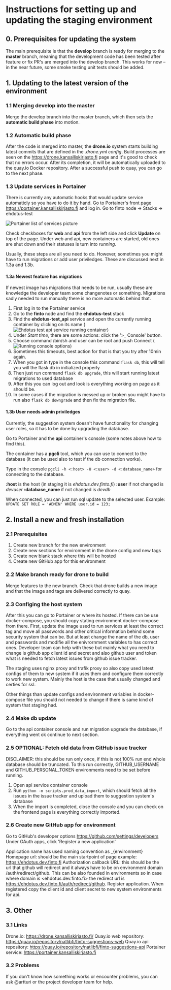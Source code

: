 # Instructions for setting up and updating the staging environment

## 0. Prerequisites for updating the system

The main prerequisite is that the **develop** branch is ready for merging to the **master** branch, meaning that the development code has been tested after feature or fix PR's are merged into the develop branch. This works for now – in the near future, some smoke testing unit tests should be added.

## 1. Updating to the latest version of the environment

### 1.1 Merging develop into the master

Merge the develop branch into the master branch, which then sets the **automatic build phase** into motion.

### 1.2 Automatic build phase

After the code is merged into master, the **drone.io** system starts building latest commits that are defined in the *.drone.yml config*.
Build processes are seen on the <https://drone.kansalliskirjasto.fi> page and it's good to check that no errors occur. After its completion, it will be automatically uploaded to the quay.io Docker repository. After a successful push to quay, you can go to the next phase.

### 1.3 Update services in Portainer 

There is currently any automatic hooks that would update service automaticly so you have to do it by hand. Go to Portainer's front page <https://portainer.kansalliskirjasto.fi> and log in. Go to finto node -> Stacks -> ehdotus-test

![Portainer list of services picture](img/portainer_pic_1.PNG)

Check checkboxes for **web** and **api** from the left side and click **Update** on top of the page.
Under web and api, new containers are started, old ones are shut down and their statuses is turn into *running*.

Usually, these steps are all you need to do. However, sometimes you might have to run migrations or add user priviledges. These are discussed next in 1.3a and 1.3b.

#### 1.3a Newest feature has migrations

If newest image has migrations that needs to be run, usually these are knowledge the developer team some changenotes or something. Migrations sadly needed to run manually there is no more automatic behind that.

1. First log in to the Portainer service
2. Go to the **finto** node and find the **ehdotus-test** stack
3. Find the **ehdotus-test_api** service and open the currently running container by clicking on its name (![Ehdotus test api service running container](img/portainer_pic_2.PNG))
4. Under *Start time*, there are some actions: click the '>_ Console' button.
5. Choose command /bin/sh and user can be root and push Connect (![Running console options](img/portainer_pic_3.PNG))
6. Sometimes this timeouts, best action for that is that you try after 10min again.
7. When you got in type in the console this command `flask db`, this will tell you will the flask db in initialized properly
8. Then just run command `flask db upgrade`, this will start running latest migrations to used database
9. After this you can log out and look is everything working on page as it should be.
10. In some cases if the migration is messed up or broken you might have to run also `flask db downgrade` and then fix the migration file.

#### 1.3b User needs admin priviledges

Currently, the suggestion system doesn't have functionality for changing user roles, so it has to be done by upgrading the database.

Go to Portainer and the **api** container's console (some notes above how to find this).

The container has a **pgcli** tool, which you can use to connect to the database (it can be used also to test if the db connection works).

Type in the console `pgcli -h <:host> -U <:user> -d <:database_name>` for connecting to the database.

**:host** is the host (in staging it is *ehdotus.dev.finto.fi*)
**:user** if not changed is *devuser*
**:database_name** if not changed is *devdb*

When connected, you can just run sql update to the selected user.
Example: `UPDATE SET ROLE = 'ADMIN' WHERE user.id = 123;`

## 2. Install a new and fresh installation

### 2.1 Prerequisites

1. Create new branch for the new environment
2. Create new sections for environment in the drone config and new tags
3. Create new blank stack where this will be hosted
4. Create new GitHub app for this environment

### 2.2 Make branch ready for drone to build

Merge features to the new branch. Check that drone builds a new image and that the image and tags are delivered correctly to quay.

### 2.3 Configing the host system

After this you can go to Portainer or where its hosted. If there can be use docker-compose, you should copy stating environment docker-compose from there.
First, update the image used to run services at least the correct tag and move all passwords and other critical information behind some security system that can be.
But at least change the name of the db, user and passwords and modifie all the enivrornment variables to has correct ones. Developer team can help with these but mainly what you need to change is github app client id and secret and also github user and token what is needed to fetch latest issues from github issue tracker.

The staging uses nginx proxy and trafik proxy so also copy used latest configs of them to new system if it uses them and configure them correctly to work new system. Mainly the host is the case that usually changed and certies for ssl.

Other things than update configs and environment variables in docker-compose file you should not needed to change if there is same kind of system that staging had.

### 2.4 Make db update

Go to the api container console and run migration upgrade the database, if everything went ok continue to next section.

### 2.5 OPTIONAL: Fetch old data from GitHub issue tracker

DISCLAIMER: this should be run only once, if this is not 100% run end whole database should be truncated.
To this run correctly, GITHUB_USERNAME and GITHUB_PERSONAL_TOKEN environments need to be set before running.

1. Open api service container console
2. Run `python -m scripts.prod_data_import`, which should fetch all the issues in the issue tracker and upload them to suggestion system's database
3. When the import is completed, close the console and you can check on the frontend page is everything correctly imported.

### 2.6 Create new GitHub app for environment

Go to GitHub's developer options <https://github.com/settings/developers>
Under OAuth apps, click 'Register a new application'

Application name has used naming convention as _{environment}
Homepage url: should be the main startpoint of page example: <https://ehdotus.dev.finto.fi>
Authorization callback URL: this should be the url that github will redirect and it always have to be on environment domain /auth/redirect/github. This can be also founded in environments so in case where domain is <ehdotus.dev.finto.fi> the redirect url is <https://ehdotus.dev.finto.fi/auth/redirect/github>. Register application. When registered copy the client id and client secret to new system environments for api.

## 3. Other

### 3.1 Links

Drone.io: <https://drone.kansalliskirjasto.fi/>
Quay.io web repository: <https://quay.io/repository/natlibfi/finto-suggestions-web>
Quay.io api repository: <https://quay.io/repository/natlibfi/finto-suggestions-api>
Portainer service: <https://portainer.kansalliskirjasto.fi>

### 3.2 Problems

If you don't know how something works or encounter problems, you can ask @artturi or the project developer team for help.
